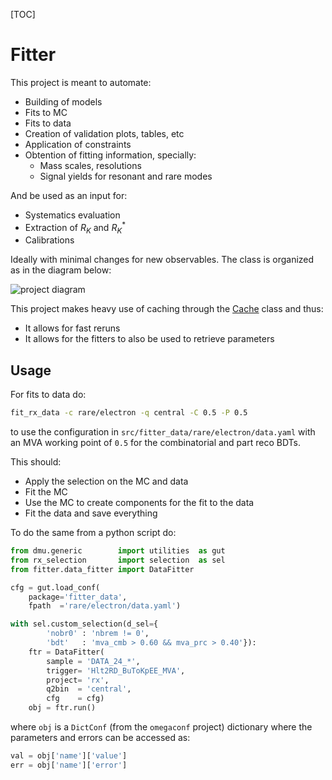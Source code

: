 [TOC]

# Fitter

This project is meant to automate:

- Building of models
- Fits to MC 
- Fits to data
- Creation of validation plots, tables, etc
- Application of constraints
- Obtention of fitting information, specially:
    - Mass scales, resolutions
    - Signal yields for resonant and rare modes

And be used as an input for:

- Systematics evaluation
- Extraction of $R_K$ and $R_K^*$
- Calibrations

Ideally with minimal changes for new observables.
The class is organized as in the diagram below:

![project diagram](./doc/images/fitter.png)

This project makes heavy use of caching through the [Cache](https://github.com/acampove/dmu?tab=readme-ov-file#caching-with-a-base-class)
class and thus:

- It allows for fast reruns
- It allows for the fitters to also be used to retrieve parameters

## Usage

For fits to data do:

```bash
fit_rx_data -c rare/electron -q central -C 0.5 -P 0.5
```

to use the configuration in `src/fitter_data/rare/electron/data.yaml`
with an MVA working point of `0.5` for the combinatorial and part reco BDTs.

This should:

- Apply the selection on the MC and data
- Fit the MC
- Use the MC to create components for the fit to the data
- Fit the data and save everything

To do the same from a python script do:

```python
from dmu.generic        import utilities  as gut
from rx_selection       import selection  as sel
from fitter.data_fitter import DataFitter

cfg = gut.load_conf(
    package='fitter_data',
    fpath  ='rare/electron/data.yaml')

with sel.custom_selection(d_sel={
        'nobr0' : 'nbrem != 0',
        'bdt'   : 'mva_cmb > 0.60 && mva_prc > 0.40'}):
    ftr = DataFitter(
        sample = 'DATA_24_*',
        trigger= 'Hlt2RD_BuToKpEE_MVA',
        project= 'rx',
        q2bin  = 'central',
        cfg    = cfg)
    obj = ftr.run()
```

where `obj` is a `DictConf` (from the `omegaconf` project) dictionary where the
parameters and errors can be accessed as:

```python
val = obj['name']['value']
err = obj['name']['error']
```

